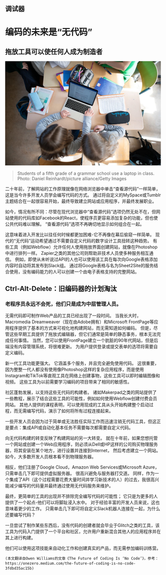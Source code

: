 ## 调试器
# 编码的未来是“无代码”
## 拖放工具可以使任何人成为制造者
![Students of a fifth grade of a grammar school use a laptop in class. Photo: Daniel Reinhardt/picture alliance/Getty Images](1!4TrNhOHEG_nvv9OsbDO-3g.jpeg)
> Students of a fifth grade of a grammar school use a laptop in class. Photo: Daniel Reinhardt/picture alliance/Getty Images


二十年前，了解网站的工作原理就像在网络浏览器中单击“查看源代码”一样简单，这是当今许多开发人员学会编写代码的方式。 通过将自定义的MySpace或Tumblr主题结合在一起很容易开始，最终导致建立网站或应用程序，并最终发展职业。

如今，情况有所不同：尽管在现代浏览器中“查看源代码”选项仍然无处不在，但网站使用的代码库如Facebook的React，使程序员更容易添加复杂的功能，但也使公共代码难以理解。 “查看源代码”选项不再确切地显示如何组合在一起。

这意味着进入开发比以往任何时候都更加困难-它不再像在幕后偷窥一样简单。 现代的“无代码”运动希望通过不需要自定义代码的数字设计工具扭转这种趋势。 有些工具（例如Webflow）允许任何人使用拖放界面创建网站，就像在Photoshop中进行排列一样。 Zapier之类的其他公司则帮助非技术人员使多种服务相互通信。 例如，即使从未听说过API的人也可以使用该工具在每次向Google表格添加内容时自动将其发布到Slack组。 通过将Google表格与名为Sheet2Site的服务结合使用，没有编码能力的人可以创建一个由电子表格支持的完整网站。
## Ctrl-Alt-Delete：旧编码器的计划淘汰
### 老程序员永远不会死，他们只是成为中层管理人员。

无需代码即可制作Web产品的工具已经出现了一段时间。 当我长大时，Macromedia Dreamweaver（现在由Adobe拥有）和Microsoft FrontPage等应用程序提供了基本的方式来可视化地构建网站，而无需知道如何编码。 但是，尽管这些早期工具提供了拖放式编辑器，但它们通常是简单的静态事务，根本无法完成任何事情。 当然，您可以使用FrontPage建立一个肮脏的90年代网站，但是后端没有内容管理系统，将很难更新。 为用户提供登录或提交表单的选项将需要自定义编码。

新一代工具功能更强大。 它涵盖多个服务，并且完全避免使用代码。 这很重要，因为整整一代人都没有使用像Photoshop这样的复杂应用程序，而是使用Instagram和TikTok等直观工具在网络上创建事物，这些工具可以即时编辑图像和视频。 这些工具为以前需要学习编码的项目带来了相同的敏感性。

社区蓬勃发展，以支持这些无代码的构建者。 诸如Makerpad之类的网站提供了一些教程，展示了结合这些工具的可能性，例如如何使用Webflow创建付费会员网站。 其他人提供的课程表明，可以使用现成的工具从头开始构建整个启动过程，而无需编写代码，演示了如何将所有过程连接起来。

一些开发人员会因为过于简单或无法胜任实际工作而迅速注销无代码工具，但这正是要点：集成API或自动化基本任务不需要每次都需要自定义代码。

向无代码构建的转变反映了构建网站的另一大转变。 就在十年前，如果您想托管一个网站或创建一个Web应用程序，则必须从Dell或HP这样的公司购买物理服务器，将其安装在某个地方，进行设置并连接到Internet， 然后考虑建立一个网站。 如今，大多数开发人员根本看不到物理服务器。

相反，他们注册了Google Cloud，Amazon Web Services或Microsoft Azure，只需单击几下即可提供虚拟服务器。 很高兴避免与服务器打交道。 同样，作为一个集成了API（这个过程需要花费大量时间并学习新技术的人）的过去，我很高兴能减少编写的代码量并最终通过使用无代码服务来维护。

最终，更简单的工具的出现并不排除完全编写代码的可能性； 它只是为更多的人提供了一个起点-他们可以将脚趾浸入水中。 对于经验丰富的开发人员来说，这也意味着更少的工作。 只需单击几下即可将自定义Slack机器人连接在一起，为什么还要编写代码？

一旦尝试了制作某些东西后，没有代码的创建者就会毕业于Glitch之类的工具，该工具为代码入门提供了一个平台和社区，允许用户重新混合其他人的应用程序并在其上进行构建。

他们可以使用这项技能来自动化工作和创建真实的产品，而无需参加编码训练营。
```
(本文翻译自Owen Williams的文章《The Future of Coding Is ‘No Code’》，参考：https://onezero.medium.com/the-future-of-coding-is-no-code-3fdbd35ac15b)
```
